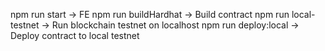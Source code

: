 npm run start -> FE
npm run buildHardhat -> Build contract
npm run local-testnet -> Run blockchain testnet on localhost
npm run deploy:local -> Deploy contract to local testnet
